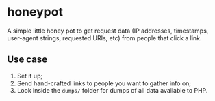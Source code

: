 # honeypot

A simple little honey pot to get request data (IP addresses, timestamps, user-agent strings, requested URIs, etc) from people that click a link.

## Use case

1. Set it up;
2. Send hand-crafted links to people you want to gather info on;
3. Look inside the `dumps/` folder for dumps of all data available to PHP.
